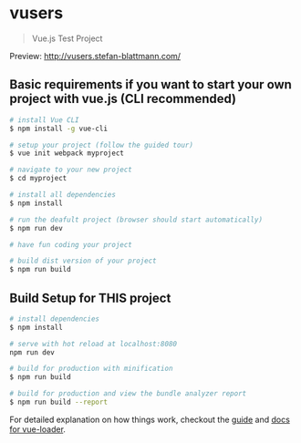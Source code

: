 # vusers

> Vue.js Test Project

Preview: <a href="http://vusers.stefan-blattmann.com/" target="_blank">http://vusers.stefan-blattmann.com/</a>

## Basic requirements if you want to start your own project with vue.js (CLI recommended)

``` bash
# install Vue CLI
$ npm install -g vue-cli

# setup your project (follow the guided tour)
$ vue init webpack myproject

# navigate to your new project
$ cd myproject

# install all dependencies
$ npm install

# run the deafult project (browser should start automatically)
$ npm run dev

# have fun coding your project

# build dist version of your project
$ npm run build
```

## Build Setup for THIS project

``` bash
# install dependencies
$ npm install

# serve with hot reload at localhost:8080
npm run dev

# build for production with minification
$ npm run build

# build for production and view the bundle analyzer report
$ npm run build --report
```

For detailed explanation on how things work, checkout the [guide](http://vuejs-templates.github.io/webpack/) and [docs for vue-loader](http://vuejs.github.io/vue-loader).
